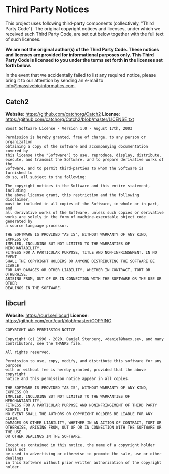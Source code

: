 Third Party Notices
===================

This project uses following third-party components (collectively, "Third Party
Code"). The original copyright notices and licenses, under which we received
such Third Party Code, are set out below together with the full text of such
licenses.

**We are not the original author(s) of the Third Party Code. These notices and
licenses are provided for informational purposes only. This Third Party Code is
licensed to you under the terms set forth in the licenses set forth below.**

In the event that we accidentally failed to list any required notice, please
bring it to our attention by sending an e-mail to info@massivebioinformatics.com.


Catch2
------

**Website**: https://github.com/catchorg/Catch2
**License**: https://github.com/catchorg/Catch2/blob/master/LICENSE.txt
```
Boost Software License - Version 1.0 - August 17th, 2003

Permission is hereby granted, free of charge, to any person or organization
obtaining a copy of the software and accompanying documentation covered by
this license (the "Software") to use, reproduce, display, distribute,
execute, and transmit the Software, and to prepare derivative works of the
Software, and to permit third-parties to whom the Software is furnished to
do so, all subject to the following:

The copyright notices in the Software and this entire statement, including
the above license grant, this restriction and the following disclaimer,
must be included in all copies of the Software, in whole or in part, and
all derivative works of the Software, unless such copies or derivative
works are solely in the form of machine-executable object code generated by
a source language processor.

THE SOFTWARE IS PROVIDED "AS IS", WITHOUT WARRANTY OF ANY KIND, EXPRESS OR
IMPLIED, INCLUDING BUT NOT LIMITED TO THE WARRANTIES OF MERCHANTABILITY,
FITNESS FOR A PARTICULAR PURPOSE, TITLE AND NON-INFRINGEMENT. IN NO EVENT
SHALL THE COPYRIGHT HOLDERS OR ANYONE DISTRIBUTING THE SOFTWARE BE LIABLE
FOR ANY DAMAGES OR OTHER LIABILITY, WHETHER IN CONTRACT, TORT OR OTHERWISE,
ARISING FROM, OUT OF OR IN CONNECTION WITH THE SOFTWARE OR THE USE OR OTHER
DEALINGS IN THE SOFTWARE.
```


libcurl
-------

**Website**: https://curl.se/libcurl
**License**: https://github.com/curl/curl/blob/master/COPYING
```
COPYRIGHT AND PERMISSION NOTICE

Copyright (c) 1996 - 2020, Daniel Stenberg, <daniel@haxx.se>, and many
contributors, see the THANKS file.

All rights reserved.

Permission to use, copy, modify, and distribute this software for any purpose
with or without fee is hereby granted, provided that the above copyright
notice and this permission notice appear in all copies.

THE SOFTWARE IS PROVIDED "AS IS", WITHOUT WARRANTY OF ANY KIND, EXPRESS OR
IMPLIED, INCLUDING BUT NOT LIMITED TO THE WARRANTIES OF MERCHANTABILITY,
FITNESS FOR A PARTICULAR PURPOSE AND NONINFRINGEMENT OF THIRD PARTY RIGHTS. IN
NO EVENT SHALL THE AUTHORS OR COPYRIGHT HOLDERS BE LIABLE FOR ANY CLAIM,
DAMAGES OR OTHER LIABILITY, WHETHER IN AN ACTION OF CONTRACT, TORT OR
OTHERWISE, ARISING FROM, OUT OF OR IN CONNECTION WITH THE SOFTWARE OR THE USE
OR OTHER DEALINGS IN THE SOFTWARE.

Except as contained in this notice, the name of a copyright holder shall not
be used in advertising or otherwise to promote the sale, use or other dealings
in this Software without prior written authorization of the copyright holder.
```
